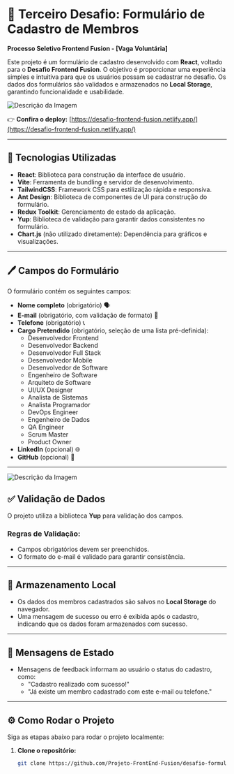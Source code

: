 # 📝 Terceiro Desafio: Formulário de Cadastro de Membros  
**Processo Seletivo Frontend Fusion - [Vaga Voluntária]**

Este projeto é um formulário de cadastro desenvolvido com **React**, voltado para o **Desafio Frontend Fusion**. O objetivo é proporcionar uma experiência simples e intuitiva para que os usuários possam se cadastrar no desafio. Os dados dos formulários são validados e armazenados no **Local Storage**, garantindo funcionalidade e usabilidade.   

![Descrição da Imagem](https://drive.google.com/uc?export=view&id=1ao43pD7Z1FUjYaD7UShw1N1pPp42pGqk)


👉 **Confira o deploy:** [https://desafio-frontend-fusion.netlify.app/](https://desafio-frontend-fusion.netlify.app/)  

---

## 🚀 Tecnologias Utilizadas

- **React**: Biblioteca para construção da interface de usuário.  
- **Vite**: Ferramenta de bundling e servidor de desenvolvimento.  
- **TailwindCSS**: Framework CSS para estilização rápida e responsiva.  
- **Ant Design**: Biblioteca de componentes de UI para construção do formulário.  
- **Redux Toolkit**: Gerenciamento de estado da aplicação.  
- **Yup**: Biblioteca de validação para garantir dados consistentes no formulário.  
- **Chart.js** (não utilizado diretamente): Dependência para gráficos e visualizações.  

---

## 🖊️ Campos do Formulário

O formulário contém os seguintes campos:  

- **Nome completo** (obrigatório) 🗣️  
- **E-mail** (obrigatório, com validação de formato) 📧  
- **Telefone** (obrigatório) 📞  
- **Cargo Pretendido** (obrigatório, seleção de uma lista pré-definida):  
  - Desenvolvedor Frontend  
  - Desenvolvedor Backend  
  - Desenvolvedor Full Stack  
  - Desenvolvedor Mobile  
  - Desenvolvedor de Software  
  - Engenheiro de Software  
  - Arquiteto de Software  
  - UI/UX Designer  
  - Analista de Sistemas  
  - Analista Programador  
  - DevOps Engineer  
  - Engenheiro de Dados  
  - QA Engineer  
  - Scrum Master  
  - Product Owner  
- **LinkedIn** (opcional) 🌐  
- **GitHub** (opcional) 🐙  

---
![Descrição da Imagem](https://drive.google.com/uc?id=1gm7LeR0gxmBwT65KNvjnA9ZW_wV0pge2)

## ✅ Validação de Dados

O projeto utiliza a biblioteca **Yup** para validação dos campos.  

### Regras de Validação:  
- Campos obrigatórios devem ser preenchidos.  
- O formato do e-mail é validado para garantir consistência.  

---

## 💾 Armazenamento Local

- Os dados dos membros cadastrados são salvos no **Local Storage** do navegador.  
- Uma mensagem de sucesso ou erro é exibida após o cadastro, indicando que os dados foram armazenados com sucesso.  

---

## 📢 Mensagens de Estado

- Mensagens de feedback informam ao usuário o status do cadastro, como:  
  - "Cadastro realizado com sucesso!"  
  - "Já existe um membro cadastrado com este e-mail ou telefone."  

---

## ⚙️ Como Rodar o Projeto

Siga as etapas abaixo para rodar o projeto localmente:  

1. **Clone o repositório:**  
   ```bash
   git clone https://github.com/Projeto-FrontEnd-Fusion/desafio-formulario-com-validacao-frontend.git
   ```
